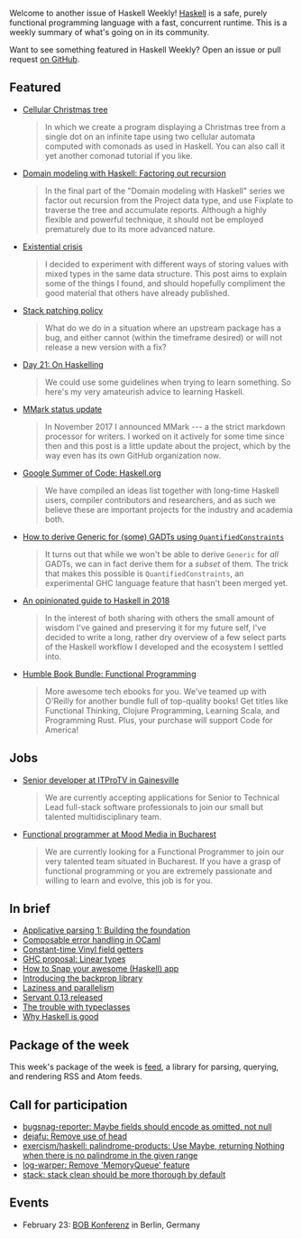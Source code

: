 Welcome to another issue of Haskell Weekly!
[Haskell](https://www.haskell.org) is a safe, purely functional programming language with a fast, concurrent runtime.
This is a weekly summary of what's going on in its community.

Want to see something featured in Haskell Weekly?
Open an issue or pull request [on GitHub](https://github.com/haskellweekly/haskellweekly.github.io).

## Featured

-   [Cellular Christmas tree](https://dodisturb.me/posts/2018-01-28-Cellular-Christmas-Tree.html)

    > In which we create a program displaying a Christmas tree from a single dot on an infinite tape using two cellular automata computed with comonads as used in Haskell. You can also call it yet another comonad tutorial if you like.

-   [Domain modeling with Haskell: Factoring out recursion](https://haskell-at-work.com/episodes/2018-02-11-domain-modelling-with-haskell-factoring-out-recursion.html)

    > In the final part of the "Domain modeling with Haskell" series we factor out recursion from the Project data type, and use Fixplate to traverse the tree and accumulate reports. Although a highly flexible and powerful technique, it should not be employed prematurely due to its more advanced nature.

-   [Existential crisis](https://medium.com/@concertdaw/existential-crisis-366cf6ee426a)

    > I decided to experiment with different ways of storing values with mixed types in the same data structure. This post aims to explain some of the things I found, and should hopefully compliment the good material that others have already published.

-   [Stack patching policy](https://www.snoyman.com/blog/2018/02/stack-patching-policy)

    > What do we do in a situation where an upstream package has a bug, and either cannot (within the timeframe desired) or will not release a new version with a fix?

-   [Day 21: On Haskelling](https://www.dabolivar.com/posts/day-21/)

    > We could use some guidelines when trying to learn something. So here's my very amateurish advice to learning Haskell.

-   [MMark status update](https://markkarpov.com/post/mmark-status-update.html)

    > In November 2017 I announced MMark --- a the strict markdown processor for writers. I worked on it actively for some time since then and this post is a little update about the project, which by the way even has its own GitHub organization now.

-   [Google Summer of Code: Haskell.org](https://summerofcode.withgoogle.com/organizations/5706672807346176/)

    > We have compiled an ideas list together with long-time Haskell users, compiler contributors and researchers, and as such we believe these are important projects for the industry and academia both.

-   [How to derive Generic for (some) GADTs using `QuantifiedConstraints`](https://ryanglscott.github.io/2018/02/11/how-to-derive-generic-for-some-gadts/)

    > It turns out that while we won't be able to derive `Generic` for *all* GADTs, we can in fact derive them for a *subset* of them. The trick that makes this possible is `QuantifiedConstraints`, an experimental GHC language feature that hasn't been merged yet.

-   [An opinionated guide to Haskell in 2018](https://lexi-lambda.github.io/blog/2018/02/10/an-opinionated-guide-to-haskell-in-2018/)

    > In the interest of both sharing with others the small amount of wisdom I've gained and preserving it for my future self, I've decided to write a long, rather dry overview of a few select parts of the Haskell workflow I developed and the ecosystem I settled into.

-   [Humble Book Bundle: Functional Programming](https://www.humblebundle.com/books/functional-programming-books?partner=haskellweekly)

    > More awesome tech ebooks for you. We've teamed up with O'Reilly for another bundle full of top-quality books! Get titles like Functional Thinking, Clojure Programming, Learning Scala, and Programming Rust. Plus, your purchase will support Code for America!

## Jobs

-   [Senior developer at ITProTV in Gainesville](https://www.linkedin.com/jobs/cap/view/546107779)

    > We are currently accepting applications for Senior to Technical Lead full-stack software professionals to join our small but talented multidisciplinary team.

-   [Functional programmer at Mood Media in Bucharest](https://www.linkedin.com/jobs/cap/view/558610746/)

    > We are currently looking for a Functional Programmer to join our very talented team situated in Bucharest. If you have a grasp of functional programming or you are extremely passionate and willing to learn and evolve, this job is for you.

## In brief

-   [Applicative parsing 1: Building the foundation](https://mmhaskell.com/blog/2018/2/12/applicative-parsing-i-building-the-foundation)
-   [Composable error handling in OCaml](http://keleshev.com/composable-error-handling-in-ocaml)
-   [Constant-time Vinyl field getters](https://www.arcadianvisions.com/blog/2018/vinyl-arec.html)
-   [GHC proposal: Linear types](https://github.com/ghc-proposals/ghc-proposals/pull/111)
-   [How to Snap your awesome (Haskell) app](https://medium.com/@lettier/how-to-snap-your-awesome-haskell-app-648838d63f09)
-   [Introducing the backprop library](https://blog.jle.im/entry/introducing-the-backprop-library.html)
-   [Laziness and parallelism](http://www.usrsb.in/laziness-and-parallelism.html)
-   [Servant 0.13 released](https://github.com/haskell-servant/servant/blob/v0.13/servant/CHANGELOG.md#013)
-   [The trouble with typeclasses](https://pchiusano.github.io/2018-02-13/typeclasses.html)
-   [Why Haskell is good](http://blog.vmchale.com/article/functional-haskell)

## Package of the week

This week's package of the week is [feed](https://hackage.haskell.org/package/feed-1.0.0.0),
a library for parsing, querying, and rendering RSS and Atom feeds.

## Call for participation

-   [bugsnag-reporter: Maybe fields should encode as omitted, not null](https://github.com/pbrisbin/bugsnag-reporter/issues/25)
-   [dejafu: Remove use of head](https://github.com/barrucadu/dejafu/issues/196)
-   [exercism/haskell: palindrome-products: Use Maybe, returning Nothing when there is no palindrome in the given range](https://github.com/exercism/haskell/issues/657)
-   [log-warper: Remove 'MemoryQueue' feature](https://github.com/serokell/log-warper/issues/98)
-   [stack: stack clean should be more thorough by default](https://github.com/commercialhaskell/stack/issues/3863)

## Events

-   February 23: [BOB Konferenz](http://bobkonf.de/2018/en/) in Berlin, Germany

